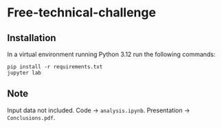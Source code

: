 # Free-technical-challenge

## Installation 

In a virtual environment running Python 3.12 run the following commands:
```
pip install -r requirements.txt
jupyter lab
```


## Note

Input data not included.
Code -> `analysis.ipynb`.
Presentation -> `Conclusions.pdf`.
